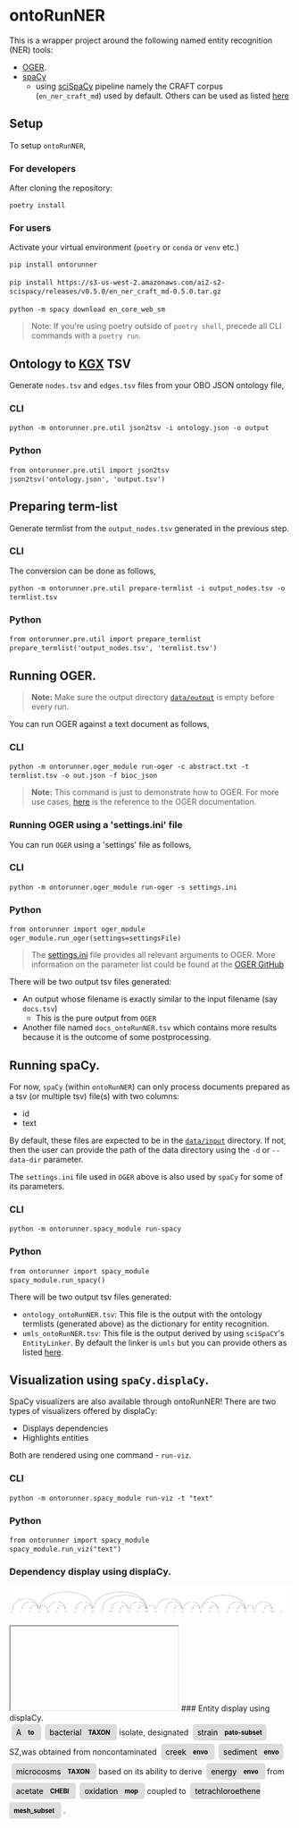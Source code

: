 # ontoRunNER

This is a wrapper project around the following named entity recognition (NER) tools:
 - [OGER](https://github.com/OntoGene/OGER).
 - [spaCy](https://spacy.io)
   - using [sciSpaCy](https://scispacy.apps.allenai.org) pipeline 
   namely the CRAFT corpus (`en_ner_craft_md`) used by default. Others can be used as listed [here](https://github.com/allenai/scispacy#available-models)



## Setup
To setup `ontoRunNER`,
### For developers

After cloning the repository:
```
poetry install
```
### For users

Activate your virtual environment (`poetry` or `conda` or `venv` etc.)
```
pip install ontorunner

pip install https://s3-us-west-2.amazonaws.com/ai2-s2-scispacy/releases/v0.5.0/en_ner_craft_md-0.5.0.tar.gz

python -m spacy download en_core_web_sm
```
> Note: If you're using poetry outside of `poetry shell`, precede all CLI commands with a `poetry run`.

## Ontology to [KGX](https://github.com/biolink/kgx) TSV

Generate `nodes.tsv` and `edges.tsv` files from your OBO JSON ontology file,

### CLI
```
python -m ontorunner.pre.util json2tsv -i ontology.json -o output
```
### Python
```
from ontorunner.pre.util import json2tsv
json2tsv('ontology.json', 'output.tsv')
```

## Preparing term-list

Generate termlist from the `output_nodes.tsv` generated in the previous step.
### CLI
The conversion can be done as follows,
```
python -m ontorunner.pre.util prepare-termlist -i output_nodes.tsv -o termlist.tsv
```

### Python
```
from ontorunner.pre.util import prepare_termlist
prepare_termlist('output_nodes.tsv', 'termlist.tsv')
```

## Running OGER.

> **Note:** Make sure the output directory [`data/output`](https://github.com/monarch-initiative/ontorunner/tree/master/data/output) is empty before every run.

You can run OGER against a text document as follows,

### CLI
```
python -m ontorunner.oger_module run-oger -c abstract.txt -t termlist.tsv -o out.json -f bioc_json
```

> **Note:** This command is just to demonstrate how to OGER.
> For more use cases, [here](https://github.com/OntoGene/OGER/wiki/run)
> is the reference to the OGER documentation.

### Running OGER using a 'settings.ini' file

You can run `OGER` using a 'settings' file as follows,

### CLI
```
python -m ontorunner.oger_module run-oger -s settings.ini
```

### Python
```
from ontorunner import oger_module
oger_module.run_oger(settings=settingsFile)
```
> The [settings.ini](https://github.com/monarch-initiative/ontorunner/blob/master/ontorunner/settings.ini) file provides all relevant arguments to OGER. More information on the parameter list could be found at the [OGER GitHub](https://github.com/OntoGene/OGER/wiki/run#parameter-index)

There will be two output tsv files generated:
 - An output whose filename is exactly similar to the input filename (say `docs.tsv`)
     - This is the pure output from `OGER`
 - Another file named `docs_ontoRunNER.tsv` which contains more results because it is the outcome of some postprocessing.

## Running spaCy.
For now, `spaCy` (within `ontoRunNER`) can only process documents prepared as a tsv 
(or multiple tsv) file(s) with two columns:
 - id
 - text

By default, these files are expected to be in the [`data/input`](https://github.com/monarch-initiative/ontorunner/tree/master/data/input) directory. If not, then the user can provide the path of the data directory using the `-d` or `--data-dir` parameter.

The `settings.ini` file used in `OGER` above is also used by `spaCy` for some of its parameters.
 ### CLI
```
python -m ontorunner.spacy_module run-spacy 
```

### Python
```
from ontorunner import spacy_module
spacy_module.run_spacy()
```
There will be two output tsv files generated:
 - `ontology_ontoRunNER.tsv`: This file is the output with the ontology termlists (generated above) as the dictionary for entity recognition.
 - `umls_ontoRunNER.tsv`: This file is the output derived by using `sciSpaCY`'s `EntityLinker`. By default the linker is `umls` but you can provide others as listed [here](https://github.com/allenai/scispacy#entitylinker).

 ## Visualization using `spaCy.displaCy`.

SpaCy visualizers are also available through ontoRunNER! There are two types of visualizers offered by displaCy:
 - Displays dependencies
 - Highlights entities

Both are rendered using one command - `run-viz`.
 ### CLI
```
python -m ontorunner.spacy_module run-viz -t "text" 
```

### Python
```
from ontorunner import spacy_module
spacy_module.run_viz("text")
```
 ### Dependency display using displaCy.

 ![Sentence Dependency](../../data/images/example_dependency.svg)
 <iframe>
 <!DOCTYPE html><html lang="en"><head><title>displaCy</title></head><body style="font-size: 16px; font-family: -apple-system, BlinkMacSystemFont, 'Segoe UI', Helvetica, Arial, sans-serif, 'Apple Color Emoji', 'Segoe UI Emoji', 'Segoe UI Symbol'; padding: 4rem 2rem; direction: ltr"><figure style="margin-bottom: 6rem"><svg xmlns="http://www.w3.org/2000/svg" xmlns:xlink="http://www.w3.org/1999/xlink" xml:lang="en" id="67bc62a10e664754bbd5a1dd503b153c-0" class="displacy" width="2000" height="399.5" direction="ltr" style="max-width: none; height: 399.5px; color: #000000; background: #ffffff; font-family: Arial; direction: ltr"><text class="displacy-token" fill="currentColor" text-anchor="middle" y="309.5"><tspan class="displacy-word" fill="currentColor" x="50">A bacterial isolate,</tspan><tspan class="displacy-tag" dy="2em" fill="currentColor" x="50">NOUN</tspan></text><text class="displacy-token" fill="currentColor" text-anchor="middle" y="309.5"><tspan class="displacy-word" fill="currentColor" x="125">designated</tspan><tspan class="displacy-tag" dy="2em" fill="currentColor" x="125">VERB</tspan></text><text class="displacy-token" fill="currentColor" text-anchor="middle" y="309.5"><tspan class="displacy-word" fill="currentColor" x="200"></tspan><tspan class="displacy-tag" dy="2em" fill="currentColor" x="200">SPACE</tspan></text><text class="displacy-token" fill="currentColor" text-anchor="middle" y="309.5"><tspan class="displacy-word" fill="currentColor" x="275">strain</tspan><tspan class="displacy-tag" dy="2em" fill="currentColor" x="275">NOUN</tspan></text><text class="displacy-token" fill="currentColor" text-anchor="middle" y="309.5"><tspan class="displacy-word" fill="currentColor" x="350">SZ,</tspan><tspan class="displacy-tag" dy="2em" fill="currentColor" x="350">NOUN</tspan></text><text class="displacy-token" fill="currentColor" text-anchor="middle" y="309.5"><tspan class="displacy-word" fill="currentColor" x="425">was</tspan><tspan class="displacy-tag" dy="2em" fill="currentColor" x="425">AUX</tspan></text><text class="displacy-token" fill="currentColor" text-anchor="middle" y="309.5"><tspan class="displacy-word" fill="currentColor" x="500">obtained</tspan><tspan class="displacy-tag" dy="2em" fill="currentColor" x="500">VERB</tspan></text><text class="displacy-token" fill="currentColor" text-anchor="middle" y="309.5"><tspan class="displacy-word" fill="currentColor" x="575">from</tspan><tspan class="displacy-tag" dy="2em" fill="currentColor" x="575">ADP</tspan></text><text class="displacy-token" fill="currentColor" text-anchor="middle" y="309.5"><tspan class="displacy-word" fill="currentColor" x="650">noncontaminated</tspan><tspan class="displacy-tag" dy="2em" fill="currentColor" x="650">ADJ</tspan></text><text class="displacy-token" fill="currentColor" text-anchor="middle" y="309.5"><tspan class="displacy-word" fill="currentColor" x="725">creek</tspan><tspan class="displacy-tag" dy="2em" fill="currentColor" x="725">NOUN</tspan></text><text class="displacy-token" fill="currentColor" text-anchor="middle" y="309.5"><tspan class="displacy-word" fill="currentColor" x="800"></tspan><tspan class="displacy-tag" dy="2em" fill="currentColor" x="800">SPACE</tspan></text><text class="displacy-token" fill="currentColor" text-anchor="middle" y="309.5"><tspan class="displacy-word" fill="currentColor" x="875">sediment</tspan><tspan class="displacy-tag" dy="2em" fill="currentColor" x="875">NOUN</tspan></text><text class="displacy-token" fill="currentColor" text-anchor="middle" y="309.5"><tspan class="displacy-word" fill="currentColor" x="950">microcosms</tspan><tspan class="displacy-tag" dy="2em" fill="currentColor" x="950">NOUN</tspan></text><text class="displacy-token" fill="currentColor" text-anchor="middle" y="309.5"><tspan class="displacy-word" fill="currentColor" x="1025">based</tspan><tspan class="displacy-tag" dy="2em" fill="currentColor" x="1025">VERB</tspan></text><text class="displacy-token" fill="currentColor" text-anchor="middle" y="309.5"><tspan class="displacy-word" fill="currentColor" x="1100">on</tspan><tspan class="displacy-tag" dy="2em" fill="currentColor" x="1100">ADP</tspan></text><text class="displacy-token" fill="currentColor" text-anchor="middle" y="309.5"><tspan class="displacy-word" fill="currentColor" x="1175">its</tspan><tspan class="displacy-tag" dy="2em" fill="currentColor" x="1175">PRON</tspan></text><text class="displacy-token" fill="currentColor" text-anchor="middle" y="309.5"><tspan class="displacy-word" fill="currentColor" x="1250">ability</tspan><tspan class="displacy-tag" dy="2em" fill="currentColor" x="1250">NOUN</tspan></text><text class="displacy-token" fill="currentColor" text-anchor="middle" y="309.5"><tspan class="displacy-word" fill="currentColor" x="1325">to</tspan><tspan class="displacy-tag" dy="2em" fill="currentColor" x="1325">PART</tspan></text><text class="displacy-token" fill="currentColor" text-anchor="middle" y="309.5"><tspan class="displacy-word" fill="currentColor" x="1400">derive</tspan><tspan class="displacy-tag" dy="2em" fill="currentColor" x="1400">VERB</tspan></text><text class="displacy-token" fill="currentColor" text-anchor="middle" y="309.5"><tspan class="displacy-word" fill="currentColor" x="1475">energy</tspan><tspan class="displacy-tag" dy="2em" fill="currentColor" x="1475">NOUN</tspan></text><text class="displacy-token" fill="currentColor" text-anchor="middle" y="309.5"><tspan class="displacy-word" fill="currentColor" x="1550">from</tspan><tspan class="displacy-tag" dy="2em" fill="currentColor" x="1550">ADP</tspan></text><text class="displacy-token" fill="currentColor" text-anchor="middle" y="309.5"><tspan class="displacy-word" fill="currentColor" x="1625">acetate</tspan><tspan class="displacy-tag" dy="2em" fill="currentColor" x="1625">NOUN</tspan></text><text class="displacy-token" fill="currentColor" text-anchor="middle" y="309.5"><tspan class="displacy-word" fill="currentColor" x="1700">oxidation</tspan><tspan class="displacy-tag" dy="2em" fill="currentColor" x="1700">NOUN</tspan></text><text class="displacy-token" fill="currentColor" text-anchor="middle" y="309.5"><tspan class="displacy-word" fill="currentColor" x="1775">coupled</tspan><tspan class="displacy-tag" dy="2em" fill="currentColor" x="1775">VERB</tspan></text><text class="displacy-token" fill="currentColor" text-anchor="middle" y="309.5"><tspan class="displacy-word" fill="currentColor" x="1850">to</tspan><tspan class="displacy-tag" dy="2em" fill="currentColor" x="1850">PART</tspan></text><text class="displacy-token" fill="currentColor" text-anchor="middle" y="309.5"><tspan class="displacy-word" fill="currentColor" x="1925">tetrachloroethene.</tspan><tspan class="displacy-tag" dy="2em" fill="currentColor" x="1925">NOUN</tspan></text><g class="displacy-arrow"><path class="displacy-arc" id="arrow-67bc62a10e664754bbd5a1dd503b153c-0-0" stroke-width="2px" d="M70,264.5 C70,39.5 495.0,39.5 495.0,264.5" fill="none" stroke="currentColor"/><text dy="1.25em" style="font-size: 0.8em; letter-spacing: 1px"><textPath xlink:href="#arrow-67bc62a10e664754bbd5a1dd503b153c-0-0" class="displacy-label" startOffset="50%" side="left" fill="currentColor" text-anchor="middle">nsubjpass</textPath></text><path class="displacy-arrowhead" d="M70,266.5 L62,254.5 78,254.5" fill="currentColor"/></g><g class="displacy-arrow"><path class="displacy-arc" id="arrow-67bc62a10e664754bbd5a1dd503b153c-0-1" stroke-width="2px" d="M70,264.5 C70,227.0 95.0,227.0 95.0,264.5" fill="none" stroke="currentColor"/><text dy="1.25em" style="font-size: 0.8em; letter-spacing: 1px"><textPath xlink:href="#arrow-67bc62a10e664754bbd5a1dd503b153c-0-1" class="displacy-label" startOffset="50%" side="left" fill="currentColor" text-anchor="middle">acl</textPath></text><path class="displacy-arrowhead" d="M95.0,266.5 L103.0,254.5 87.0,254.5" fill="currentColor"/></g><g class="displacy-arrow"><path class="displacy-arc" id="arrow-67bc62a10e664754bbd5a1dd503b153c-0-2" stroke-width="2px" d="M220,264.5 C220,189.5 325.0,189.5 325.0,264.5" fill="none" stroke="currentColor"/><text dy="1.25em" style="font-size: 0.8em; letter-spacing: 1px"><textPath xlink:href="#arrow-67bc62a10e664754bbd5a1dd503b153c-0-2" class="displacy-label" startOffset="50%" side="left" fill="currentColor" text-anchor="middle">compound</textPath></text><path class="displacy-arrowhead" d="M220,266.5 L212,254.5 228,254.5" fill="currentColor"/></g><g class="displacy-arrow"><path class="displacy-arc" id="arrow-67bc62a10e664754bbd5a1dd503b153c-0-3" stroke-width="2px" d="M295,264.5 C295,227.0 320.0,227.0 320.0,264.5" fill="none" stroke="currentColor"/><text dy="1.25em" style="font-size: 0.8em; letter-spacing: 1px"><textPath xlink:href="#arrow-67bc62a10e664754bbd5a1dd503b153c-0-3" class="displacy-label" startOffset="50%" side="left" fill="currentColor" text-anchor="middle">compound</textPath></text><path class="displacy-arrowhead" d="M295,266.5 L287,254.5 303,254.5" fill="currentColor"/></g><g class="displacy-arrow"><path class="displacy-arc" id="arrow-67bc62a10e664754bbd5a1dd503b153c-0-4" stroke-width="2px" d="M145,264.5 C145,152.0 330.0,152.0 330.0,264.5" fill="none" stroke="currentColor"/><text dy="1.25em" style="font-size: 0.8em; letter-spacing: 1px"><textPath xlink:href="#arrow-67bc62a10e664754bbd5a1dd503b153c-0-4" class="displacy-label" startOffset="50%" side="left" fill="currentColor" text-anchor="middle">xcomp</textPath></text><path class="displacy-arrowhead" d="M330.0,266.5 L338.0,254.5 322.0,254.5" fill="currentColor"/></g><g class="displacy-arrow"><path class="displacy-arc" id="arrow-67bc62a10e664754bbd5a1dd503b153c-0-5" stroke-width="2px" d="M445,264.5 C445,227.0 470.0,227.0 470.0,264.5" fill="none" stroke="currentColor"/><text dy="1.25em" style="font-size: 0.8em; letter-spacing: 1px"><textPath xlink:href="#arrow-67bc62a10e664754bbd5a1dd503b153c-0-5" class="displacy-label" startOffset="50%" side="left" fill="currentColor" text-anchor="middle">auxpass</textPath></text><path class="displacy-arrowhead" d="M445,266.5 L437,254.5 453,254.5" fill="currentColor"/></g><g class="displacy-arrow"><path class="displacy-arc" id="arrow-67bc62a10e664754bbd5a1dd503b153c-0-6" stroke-width="2px" d="M595,264.5 C595,77.0 940.0,77.0 940.0,264.5" fill="none" stroke="currentColor"/><text dy="1.25em" style="font-size: 0.8em; letter-spacing: 1px"><textPath xlink:href="#arrow-67bc62a10e664754bbd5a1dd503b153c-0-6" class="displacy-label" startOffset="50%" side="left" fill="currentColor" text-anchor="middle">case</textPath></text><path class="displacy-arrowhead" d="M595,266.5 L587,254.5 603,254.5" fill="currentColor"/></g><g class="displacy-arrow"><path class="displacy-arc" id="arrow-67bc62a10e664754bbd5a1dd503b153c-0-7" stroke-width="2px" d="M670,264.5 C670,227.0 695.0,227.0 695.0,264.5" fill="none" stroke="currentColor"/><text dy="1.25em" style="font-size: 0.8em; letter-spacing: 1px"><textPath xlink:href="#arrow-67bc62a10e664754bbd5a1dd503b153c-0-7" class="displacy-label" startOffset="50%" side="left" fill="currentColor" text-anchor="middle">amod</textPath></text><path class="displacy-arrowhead" d="M670,266.5 L662,254.5 678,254.5" fill="currentColor"/></g><g class="displacy-arrow"><path class="displacy-arc" id="arrow-67bc62a10e664754bbd5a1dd503b153c-0-8" stroke-width="2px" d="M745,264.5 C745,152.0 930.0,152.0 930.0,264.5" fill="none" stroke="currentColor"/><text dy="1.25em" style="font-size: 0.8em; letter-spacing: 1px"><textPath xlink:href="#arrow-67bc62a10e664754bbd5a1dd503b153c-0-8" class="displacy-label" startOffset="50%" side="left" fill="currentColor" text-anchor="middle">compound</textPath></text><path class="displacy-arrowhead" d="M745,266.5 L737,254.5 753,254.5" fill="currentColor"/></g><g class="displacy-arrow"><path class="displacy-arc" id="arrow-67bc62a10e664754bbd5a1dd503b153c-0-9" stroke-width="2px" d="M820,264.5 C820,189.5 925.0,189.5 925.0,264.5" fill="none" stroke="currentColor"/><text dy="1.25em" style="font-size: 0.8em; letter-spacing: 1px"><textPath xlink:href="#arrow-67bc62a10e664754bbd5a1dd503b153c-0-9" class="displacy-label" startOffset="50%" side="left" fill="currentColor" text-anchor="middle">compound</textPath></text><path class="displacy-arrowhead" d="M820,266.5 L812,254.5 828,254.5" fill="currentColor"/></g><g class="displacy-arrow"><path class="displacy-arc" id="arrow-67bc62a10e664754bbd5a1dd503b153c-0-10" stroke-width="2px" d="M895,264.5 C895,227.0 920.0,227.0 920.0,264.5" fill="none" stroke="currentColor"/><text dy="1.25em" style="font-size: 0.8em; letter-spacing: 1px"><textPath xlink:href="#arrow-67bc62a10e664754bbd5a1dd503b153c-0-10" class="displacy-label" startOffset="50%" side="left" fill="currentColor" text-anchor="middle">compound</textPath></text><path class="displacy-arrowhead" d="M895,266.5 L887,254.5 903,254.5" fill="currentColor"/></g><g class="displacy-arrow"><path class="displacy-arc" id="arrow-67bc62a10e664754bbd5a1dd503b153c-0-11" stroke-width="2px" d="M520,264.5 C520,39.5 945.0,39.5 945.0,264.5" fill="none" stroke="currentColor"/><text dy="1.25em" style="font-size: 0.8em; letter-spacing: 1px"><textPath xlink:href="#arrow-67bc62a10e664754bbd5a1dd503b153c-0-11" class="displacy-label" startOffset="50%" side="left" fill="currentColor" text-anchor="middle">nmod</textPath></text><path class="displacy-arrowhead" d="M945.0,266.5 L953.0,254.5 937.0,254.5" fill="currentColor"/></g><g class="displacy-arrow"><path class="displacy-arc" id="arrow-67bc62a10e664754bbd5a1dd503b153c-0-12" stroke-width="2px" d="M520,264.5 C520,2.0 1025.0,2.0 1025.0,264.5" fill="none" stroke="currentColor"/><text dy="1.25em" style="font-size: 0.8em; letter-spacing: 1px"><textPath xlink:href="#arrow-67bc62a10e664754bbd5a1dd503b153c-0-12" class="displacy-label" startOffset="50%" side="left" fill="currentColor" text-anchor="middle">advcl</textPath></text><path class="displacy-arrowhead" d="M1025.0,266.5 L1033.0,254.5 1017.0,254.5" fill="currentColor"/></g><g class="displacy-arrow"><path class="displacy-arc" id="arrow-67bc62a10e664754bbd5a1dd503b153c-0-13" stroke-width="2px" d="M1120,264.5 C1120,189.5 1225.0,189.5 1225.0,264.5" fill="none" stroke="currentColor"/><text dy="1.25em" style="font-size: 0.8em; letter-spacing: 1px"><textPath xlink:href="#arrow-67bc62a10e664754bbd5a1dd503b153c-0-13" class="displacy-label" startOffset="50%" side="left" fill="currentColor" text-anchor="middle">case</textPath></text><path class="displacy-arrowhead" d="M1120,266.5 L1112,254.5 1128,254.5" fill="currentColor"/></g><g class="displacy-arrow"><path class="displacy-arc" id="arrow-67bc62a10e664754bbd5a1dd503b153c-0-14" stroke-width="2px" d="M1195,264.5 C1195,227.0 1220.0,227.0 1220.0,264.5" fill="none" stroke="currentColor"/><text dy="1.25em" style="font-size: 0.8em; letter-spacing: 1px"><textPath xlink:href="#arrow-67bc62a10e664754bbd5a1dd503b153c-0-14" class="displacy-label" startOffset="50%" side="left" fill="currentColor" text-anchor="middle">nmod:poss</textPath></text><path class="displacy-arrowhead" d="M1195,266.5 L1187,254.5 1203,254.5" fill="currentColor"/></g><g class="displacy-arrow"><path class="displacy-arc" id="arrow-67bc62a10e664754bbd5a1dd503b153c-0-15" stroke-width="2px" d="M1045,264.5 C1045,152.0 1230.0,152.0 1230.0,264.5" fill="none" stroke="currentColor"/><text dy="1.25em" style="font-size: 0.8em; letter-spacing: 1px"><textPath xlink:href="#arrow-67bc62a10e664754bbd5a1dd503b153c-0-15" class="displacy-label" startOffset="50%" side="left" fill="currentColor" text-anchor="middle">nmod</textPath></text><path class="displacy-arrowhead" d="M1230.0,266.5 L1238.0,254.5 1222.0,254.5" fill="currentColor"/></g><g class="displacy-arrow"><path class="displacy-arc" id="arrow-67bc62a10e664754bbd5a1dd503b153c-0-16" stroke-width="2px" d="M1345,264.5 C1345,227.0 1370.0,227.0 1370.0,264.5" fill="none" stroke="currentColor"/><text dy="1.25em" style="font-size: 0.8em; letter-spacing: 1px"><textPath xlink:href="#arrow-67bc62a10e664754bbd5a1dd503b153c-0-16" class="displacy-label" startOffset="50%" side="left" fill="currentColor" text-anchor="middle">mark</textPath></text><path class="displacy-arrowhead" d="M1345,266.5 L1337,254.5 1353,254.5" fill="currentColor"/></g><g class="displacy-arrow"><path class="displacy-arc" id="arrow-67bc62a10e664754bbd5a1dd503b153c-0-17" stroke-width="2px" d="M1270,264.5 C1270,189.5 1375.0,189.5 1375.0,264.5" fill="none" stroke="currentColor"/><text dy="1.25em" style="font-size: 0.8em; letter-spacing: 1px"><textPath xlink:href="#arrow-67bc62a10e664754bbd5a1dd503b153c-0-17" class="displacy-label" startOffset="50%" side="left" fill="currentColor" text-anchor="middle">acl</textPath></text><path class="displacy-arrowhead" d="M1375.0,266.5 L1383.0,254.5 1367.0,254.5" fill="currentColor"/></g><g class="displacy-arrow"><path class="displacy-arc" id="arrow-67bc62a10e664754bbd5a1dd503b153c-0-18" stroke-width="2px" d="M1420,264.5 C1420,227.0 1445.0,227.0 1445.0,264.5" fill="none" stroke="currentColor"/><text dy="1.25em" style="font-size: 0.8em; letter-spacing: 1px"><textPath xlink:href="#arrow-67bc62a10e664754bbd5a1dd503b153c-0-18" class="displacy-label" startOffset="50%" side="left" fill="currentColor" text-anchor="middle">dobj</textPath></text><path class="displacy-arrowhead" d="M1445.0,266.5 L1453.0,254.5 1437.0,254.5" fill="currentColor"/></g><g class="displacy-arrow"><path class="displacy-arc" id="arrow-67bc62a10e664754bbd5a1dd503b153c-0-19" stroke-width="2px" d="M1570,264.5 C1570,189.5 1675.0,189.5 1675.0,264.5" fill="none" stroke="currentColor"/><text dy="1.25em" style="font-size: 0.8em; letter-spacing: 1px"><textPath xlink:href="#arrow-67bc62a10e664754bbd5a1dd503b153c-0-19" class="displacy-label" startOffset="50%" side="left" fill="currentColor" text-anchor="middle">case</textPath></text><path class="displacy-arrowhead" d="M1570,266.5 L1562,254.5 1578,254.5" fill="currentColor"/></g><g class="displacy-arrow"><path class="displacy-arc" id="arrow-67bc62a10e664754bbd5a1dd503b153c-0-20" stroke-width="2px" d="M1645,264.5 C1645,227.0 1670.0,227.0 1670.0,264.5" fill="none" stroke="currentColor"/><text dy="1.25em" style="font-size: 0.8em; letter-spacing: 1px"><textPath xlink:href="#arrow-67bc62a10e664754bbd5a1dd503b153c-0-20" class="displacy-label" startOffset="50%" side="left" fill="currentColor" text-anchor="middle">compound</textPath></text><path class="displacy-arrowhead" d="M1645,266.5 L1637,254.5 1653,254.5" fill="currentColor"/></g><g class="displacy-arrow"><path class="displacy-arc" id="arrow-67bc62a10e664754bbd5a1dd503b153c-0-21" stroke-width="2px" d="M1420,264.5 C1420,114.5 1685.0,114.5 1685.0,264.5" fill="none" stroke="currentColor"/><text dy="1.25em" style="font-size: 0.8em; letter-spacing: 1px"><textPath xlink:href="#arrow-67bc62a10e664754bbd5a1dd503b153c-0-21" class="displacy-label" startOffset="50%" side="left" fill="currentColor" text-anchor="middle">nmod</textPath></text><path class="displacy-arrowhead" d="M1685.0,266.5 L1693.0,254.5 1677.0,254.5" fill="currentColor"/></g><g class="displacy-arrow"><path class="displacy-arc" id="arrow-67bc62a10e664754bbd5a1dd503b153c-0-22" stroke-width="2px" d="M1720,264.5 C1720,227.0 1745.0,227.0 1745.0,264.5" fill="none" stroke="currentColor"/><text dy="1.25em" style="font-size: 0.8em; letter-spacing: 1px"><textPath xlink:href="#arrow-67bc62a10e664754bbd5a1dd503b153c-0-22" class="displacy-label" startOffset="50%" side="left" fill="currentColor" text-anchor="middle">acl</textPath></text><path class="displacy-arrowhead" d="M1745.0,266.5 L1753.0,254.5 1737.0,254.5" fill="currentColor"/></g><g class="displacy-arrow"><path class="displacy-arc" id="arrow-67bc62a10e664754bbd5a1dd503b153c-0-23" stroke-width="2px" d="M1870,264.5 C1870,227.0 1895.0,227.0 1895.0,264.5" fill="none" stroke="currentColor"/><text dy="1.25em" style="font-size: 0.8em; letter-spacing: 1px"><textPath xlink:href="#arrow-67bc62a10e664754bbd5a1dd503b153c-0-23" class="displacy-label" startOffset="50%" side="left" fill="currentColor" text-anchor="middle">case</textPath></text><path class="displacy-arrowhead" d="M1870,266.5 L1862,254.5 1878,254.5" fill="currentColor"/></g><g class="displacy-arrow"><path class="displacy-arc" id="arrow-67bc62a10e664754bbd5a1dd503b153c-0-24" stroke-width="2px" d="M1795,264.5 C1795,189.5 1900.0,189.5 1900.0,264.5" fill="none" stroke="currentColor"/><text dy="1.25em" style="font-size: 0.8em; letter-spacing: 1px"><textPath xlink:href="#arrow-67bc62a10e664754bbd5a1dd503b153c-0-24" class="displacy-label" startOffset="50%" side="left" fill="currentColor" text-anchor="middle">nmod</textPath></text><path class="displacy-arrowhead" d="M1900.0,266.5 L1908.0,254.5 1892.0,254.5" fill="currentColor"/></g></svg></figure></body></html>
  </iframe>
 ### Entity display using displaCy. 

<html>
<div class="entities" style="line-height: 2.5; direction: ltr">
<mark class="entity" style="background: #ddd; padding: 0.45em 0.6em; margin: 0 0.25em; line-height: 1; border-radius: 0.35em;">
    A
    <span style="font-size: 0.8em; font-weight: bold; line-height: 1; border-radius: 0.35em; vertical-align: middle; margin-left: 0.5rem">to</span>
</mark>
 
<mark class="entity" style="background: #ddd; padding: 0.45em 0.6em; margin: 0 0.25em; line-height: 1; border-radius: 0.35em;">
    bacterial
    <span style="font-size: 0.8em; font-weight: bold; line-height: 1; border-radius: 0.35em; vertical-align: middle; margin-left: 0.5rem">TAXON</span>
</mark>
 isolate, designated 
<mark class="entity" style="background: #ddd; padding: 0.45em 0.6em; margin: 0 0.25em; line-height: 1; border-radius: 0.35em;">
    strain
    <span style="font-size: 0.8em; font-weight: bold; line-height: 1; border-radius: 0.35em; vertical-align: middle; margin-left: 0.5rem">pato-subset</span>
</mark>
 SZ,was obtained from noncontaminated 
<mark class="entity" style="background: #ddd; padding: 0.45em 0.6em; margin: 0 0.25em; line-height: 1; border-radius: 0.35em;">
    creek
    <span style="font-size: 0.8em; font-weight: bold; line-height: 1; border-radius: 0.35em; vertical-align: middle; margin-left: 0.5rem">envo</span>
</mark>
 
<mark class="entity" style="background: #ddd; padding: 0.45em 0.6em; margin: 0 0.25em; line-height: 1; border-radius: 0.35em;">
    sediment
    <span style="font-size: 0.8em; font-weight: bold; line-height: 1; border-radius: 0.35em; vertical-align: middle; margin-left: 0.5rem">envo</span>
</mark>
 
<mark class="entity" style="background: #ddd; padding: 0.45em 0.6em; margin: 0 0.25em; line-height: 1; border-radius: 0.35em;">
    microcosms
    <span style="font-size: 0.8em; font-weight: bold; line-height: 1; border-radius: 0.35em; vertical-align: middle; margin-left: 0.5rem">TAXON</span>
</mark>
 based on its ability to derive 
<mark class="entity" style="background: #ddd; padding: 0.45em 0.6em; margin: 0 0.25em; line-height: 1; border-radius: 0.35em;">
    energy
    <span style="font-size: 0.8em; font-weight: bold; line-height: 1; border-radius: 0.35em; vertical-align: middle; margin-left: 0.5rem">envo</span>
</mark>
 from 
<mark class="entity" style="background: #ddd; padding: 0.45em 0.6em; margin: 0 0.25em; line-height: 1; border-radius: 0.35em;">
    acetate
    <span style="font-size: 0.8em; font-weight: bold; line-height: 1; border-radius: 0.35em; vertical-align: middle; margin-left: 0.5rem">CHEBI</span>
</mark>
 
<mark class="entity" style="background: #ddd; padding: 0.45em 0.6em; margin: 0 0.25em; line-height: 1; border-radius: 0.35em;">
    oxidation
    <span style="font-size: 0.8em; font-weight: bold; line-height: 1; border-radius: 0.35em; vertical-align: middle; margin-left: 0.5rem">mop</span>
</mark>
 coupled to 
<mark class="entity" style="background: #ddd; padding: 0.45em 0.6em; margin: 0 0.25em; line-height: 1; border-radius: 0.35em;">
    tetrachloroethene
    <span style="font-size: 0.8em; font-weight: bold; line-height: 1; border-radius: 0.35em; vertical-align: middle; margin-left: 0.5rem">mesh_subset</span>
</mark>
.</div>
</html>